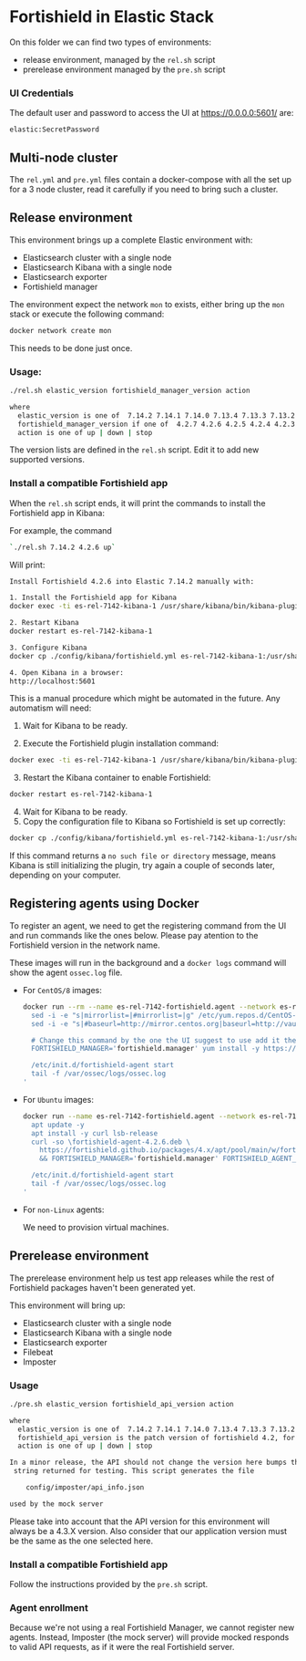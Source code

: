 # Fortishield in Elastic Stack

On this folder we can find two types of environments:

 * release environment, managed by the `rel.sh` script
 * prerelease environment managed by the `pre.sh` script

###  UI Credentials

The default user and password to access the UI at https://0.0.0.0:5601/ are:

```
elastic:SecretPassword
```

## Multi-node cluster

The `rel.yml` and `pre.yml` files contain a docker-compose with all the set 
up for a 3 node cluster, read it carefully if you need to bring such a cluster.

## Release environment

This environment brings up a complete Elastic environment with:
 - Elasticsearch cluster with a single node
 - Elasticsearch Kibana with a single node
 - Elasticsearch exporter
 - Fortishield manager

The environment expect the network `mon` to exists, either bring up the
`mon` stack or execute the following command:

```bash
docker network create mon
```

This needs to be done just once.

### Usage:

```bash
./rel.sh elastic_version fortishield_manager_version action 

where
  elastic_version is one of  7.14.2 7.14.1 7.14.0 7.13.4 7.13.3 7.13.2 7.13.1 7.13.0 7.12.1 7.11.2 7.10.2
  fortishield_manager_version if one of  4.2.7 4.2.6 4.2.5 4.2.4 4.2.3 4.2.2 4.2.1 4.2.0
  action is one of up | down | stop
```

The version lists are defined in the `rel.sh` script. Edit it to add new
supported versions.

### Install a compatible Fortishield app

When the `rel.sh` script ends, it will print the commands to install the
Fortishield app in Kibana:

For example, the command

```bash
`./rel.sh 7.14.2 4.2.6 up`
```

Will print:

```bash
Install Fortishield 4.2.6 into Elastic 7.14.2 manually with:

1. Install the Fortishield app for Kibana
docker exec -ti es-rel-7142-kibana-1 /usr/share/kibana/bin/kibana-plugin install https://fortishield.github.io/packages/4.x/ui/kibana/fortishield_kibana-4.2.6_7.14.2-1.zip

2. Restart Kibana
docker restart es-rel-7142-kibana-1

3. Configure Kibana
docker cp ./config/kibana/fortishield.yml es-rel-7142-kibana-1:/usr/share/kibana/data/fortishield/config/

4. Open Kibana in a browser:
http://localhost:5601
```

This is a manual procedure which might be automated in the future. Any 
automatism will need:

1. Wait for Kibana to be ready.

2. Execute the Fortishield plugin installation command:

```bash
docker exec -ti es-rel-7142-kibana-1 /usr/share/kibana/bin/kibana-plugin install https://fortishield.github.io/packages/4.x/ui/kibana/fortishield_kibana-4.2.6_7.14.2-1.zip
```

3. Restart the Kibana container to enable Fortishield:

```bash
docker restart es-rel-7142-kibana-1
```

4. Wait for Kibana to be ready.
5. Copy the configuration file to Kibana so Fortishield is set up correctly:

```bash
docker cp ./config/kibana/fortishield.yml es-rel-7142-kibana-1:/usr/share/kibana/data/fortishield/config/
```

If this command returns a `no such file or directory` message, means Kibana is 
still initializing the plugin, try again a couple of seconds later, depending on 
your computer.

## Registering agents using Docker

To register an agent, we need to get the registering command from the UI and 
run commands like the ones below. Please pay atention to the Fortishield version in 
the network name.

These images will run in the background and a `docker logs` command will show 
the agent `ossec.log` file.

- For `CentOS/8` images:
  ```bash
  docker run --rm --name es-rel-7142-fortishield.agent --network es-rel-7142 --label com.docker.compose.project=es-rel-7142 -d centos:8 bash -c '
    sed -i -e "s|mirrorlist=|#mirrorlist=|g" /etc/yum.repos.d/CentOS-*
    sed -i -e "s|#baseurl=http://mirror.centos.org|baseurl=http://vault.centos.org|g" /etc/yum.repos.d/CentOS-*

    # Change this command by the one the UI suggest to use add it the -y and remove the sudo
    FORTISHIELD_MANAGER='fortishield.manager' yum install -y https://fortishield.github.io/packages/4.x/yum5/x86_64/fortishield-agent-4.2.6-1.el5.x86_64.rpm

    /etc/init.d/fortishield-agent start
    tail -f /var/ossec/logs/ossec.log
  '
  ```

- For `Ubuntu` images:
  ```bash
  docker run --name es-rel-7142-fortishield.agent --network es-rel-7142 --label com.docker.compose.project=es-rel-7142 -d ubuntu:20.04 bash -c '
    apt update -y
    apt install -y curl lsb-release
    curl -so \fortishield-agent-4.2.6.deb \
      https://fortishield.github.io/packages/4.x/apt/pool/main/w/fortishield-agent/fortishield-agent_4.2.6-1_amd64.deb \
      && FORTISHIELD_MANAGER='fortishield.manager' FORTISHIELD_AGENT_GROUP='default' dpkg -i ./fortishield-agent-4.2.6.deb

    /etc/init.d/fortishield-agent start
    tail -f /var/ossec/logs/ossec.log
  '
  ```
 
- For `non-Linux` agents:
  
  We need to provision virtual machines.

## Prerelease environment

The prerelease environment help us test app releases while the rest of
Fortishield packages haven't been generated yet.

This environment will bring up:

 - Elasticsearch cluster with a single node
 - Elasticsearch Kibana with a single node
 - Elasticsearch exporter
 - Filebeat
 - Imposter

### Usage

```bash
./pre.sh elastic_version fortishield_api_version action 

where
  elastic_version is one of  7.14.2 7.14.1 7.14.0 7.13.4 7.13.3 7.13.2 7.13.1 7.13.0 7.12.1 7.11.2 7.10.2
  fortishield_api_version is the patch version of fortishield 4.2, for example  3 7
  action is one of up | down | stop

In a minor release, the API should not change the version here bumps the API
 string returned for testing. This script generates the file 

    config/imposter/api_info.json

used by the mock server
```

Please take into account that the API version for this environment will always 
be a 4.3.X version. Also consider that our application version must be the same 
as the one selected here.

### Install a compatible Fortishield app

Follow the instructions provided by the `pre.sh` script. 

### Agent enrollment

Because we're not using a real Fortishield Manager, we cannot register new agents. 
Instead, Imposter (the mock server) will provide mocked responds to valid API 
requests, as if it were the real Fortishield server.
